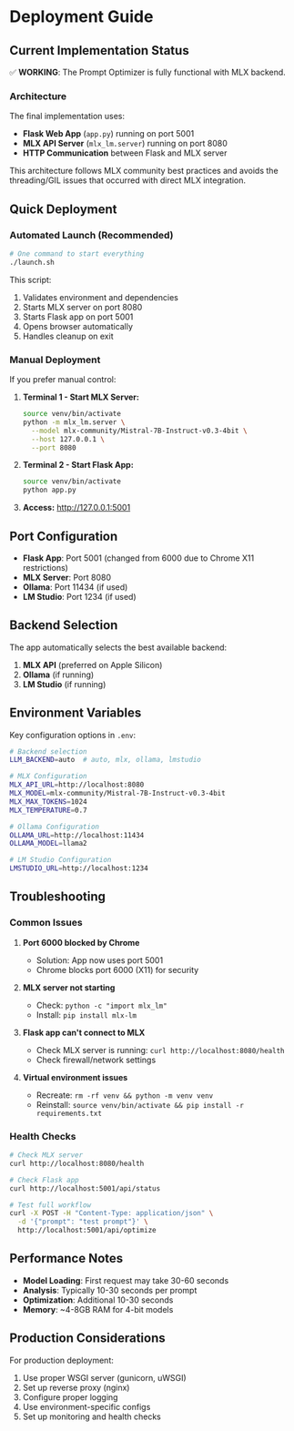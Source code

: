 # Deployment Guide

## Current Implementation Status

✅ **WORKING**: The Prompt Optimizer is fully functional with MLX backend.

### Architecture

The final implementation uses:
- **Flask Web App** (`app.py`) running on port 5001
- **MLX API Server** (`mlx_lm.server`) running on port 8080  
- **HTTP Communication** between Flask and MLX server

This architecture follows MLX community best practices and avoids the threading/GIL issues that occurred with direct MLX integration.

## Quick Deployment

### Automated Launch (Recommended)

```bash
# One command to start everything
./launch.sh
```

This script:
1. Validates environment and dependencies
2. Starts MLX server on port 8080
3. Starts Flask app on port 5001
4. Opens browser automatically
5. Handles cleanup on exit

### Manual Deployment

If you prefer manual control:

1. **Terminal 1 - Start MLX Server:**
   ```bash
   source venv/bin/activate
   python -m mlx_lm.server \
     --model mlx-community/Mistral-7B-Instruct-v0.3-4bit \
     --host 127.0.0.1 \
     --port 8080
   ```

2. **Terminal 2 - Start Flask App:**
   ```bash
   source venv/bin/activate
   python app.py
   ```

3. **Access:** http://127.0.0.1:5001

## Port Configuration

- **Flask App**: Port 5001 (changed from 6000 due to Chrome X11 restrictions)
- **MLX Server**: Port 8080
- **Ollama**: Port 11434 (if used)
- **LM Studio**: Port 1234 (if used)

## Backend Selection

The app automatically selects the best available backend:
1. **MLX API** (preferred on Apple Silicon)
2. **Ollama** (if running)
3. **LM Studio** (if running)

## Environment Variables

Key configuration options in `.env`:

```bash
# Backend selection
LLM_BACKEND=auto  # auto, mlx, ollama, lmstudio

# MLX Configuration
MLX_API_URL=http://localhost:8080
MLX_MODEL=mlx-community/Mistral-7B-Instruct-v0.3-4bit
MLX_MAX_TOKENS=1024
MLX_TEMPERATURE=0.7

# Ollama Configuration
OLLAMA_URL=http://localhost:11434
OLLAMA_MODEL=llama2

# LM Studio Configuration
LMSTUDIO_URL=http://localhost:1234
```

## Troubleshooting

### Common Issues

1. **Port 6000 blocked by Chrome**
   - Solution: App now uses port 5001
   - Chrome blocks port 6000 (X11) for security

2. **MLX server not starting**
   - Check: `python -c "import mlx_lm"`
   - Install: `pip install mlx-lm`

3. **Flask app can't connect to MLX**
   - Check MLX server is running: `curl http://localhost:8080/health`
   - Check firewall/network settings

4. **Virtual environment issues**
   - Recreate: `rm -rf venv && python -m venv venv`
   - Reinstall: `source venv/bin/activate && pip install -r requirements.txt`

### Health Checks

```bash
# Check MLX server
curl http://localhost:8080/health

# Check Flask app
curl http://localhost:5001/api/status

# Test full workflow
curl -X POST -H "Content-Type: application/json" \
  -d '{"prompt": "test prompt"}' \
  http://localhost:5001/api/optimize
```

## Performance Notes

- **Model Loading**: First request may take 30-60 seconds
- **Analysis**: Typically 10-30 seconds per prompt
- **Optimization**: Additional 10-30 seconds
- **Memory**: ~4-8GB RAM for 4-bit models

## Production Considerations

For production deployment:
1. Use proper WSGI server (gunicorn, uWSGI)
2. Set up reverse proxy (nginx)
3. Configure proper logging
4. Use environment-specific configs
5. Set up monitoring and health checks
